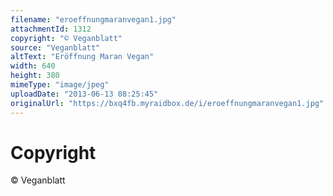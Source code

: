 ```yaml
---
filename: "eroeffnungmaranvegan1.jpg"
attachmentId: 1312
copyright: "© Veganblatt"
source: "Veganblatt"
altText: "Eröffnung Maran Vegan"
width: 640
height: 380
mimeType: "image/jpeg"
uploadDate: "2013-06-13 08:25:45"
originalUrl: "https://bxq4fb.myraidbox.de/i/eroeffnungmaranvegan1.jpg"
---
```


# Copyright

© Veganblatt
